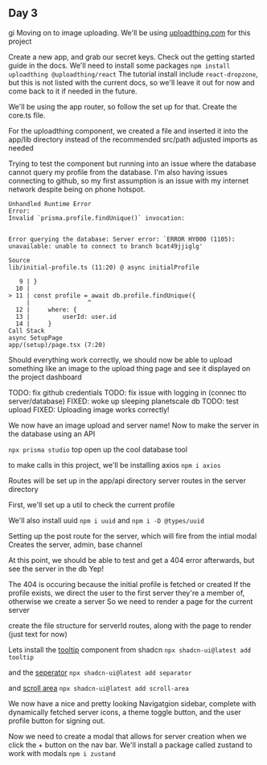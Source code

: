 ## Day 3
gi
Moving on to image uploading.
We'll be using [uploadthing.com](uploadthing.com) for this project

Create a new app, and grab our secret keys.
Check out the getting started guide in the docs. We'll need to install some packages
`npm install uploadthing @uploadthing/react`
The tutorial install include `react-dropzone`, but this is not listed with the current docs, so we'll leave it out for now and come back to it if needed in the future.

We'll be using the app router, so follow the set up for that. Create the core.ts file.

For the uploadthing component, we created a file and inserted it into the app/lib directory instead of the recommended src/path
adjusted imports as needed

Trying to test the component but running into an issue where the database cannot query my profile from the database.
I'm also having issues connecting to github, so my first assumption is an issue with my internet network despite being on phone hotspot.

```
Unhandled Runtime Error
Error:
Invalid `prisma.profile.findUnique()` invocation:


Error querying the database: Server error: `ERROR HY000 (1105): unavailable: unable to connect to branch bcat49jjiglg'

Source
lib/initial-profile.ts (11:20) @ async initialProfile

   9 | }
  10 |
> 11 | const profile = await db.profile.findUnique({
     |                ^
  12 |     where: {
  13 |         userId: user.id
  14 |     }
Call Stack
async SetupPage
app/(setup)/page.tsx (7:20)
```
Should everything work correctly, we should now be able to upload something like an image to the upload thing page and see it displayed on the project dashboard

TODO: fix github credentials
TODO: fix issue with logging in (connec tto server/database)
FIXED: woke up sleeping planetscale db
TODO: test upload
FIXED: Uploading image works correctly!

We now have an image upload and server name!
Now to make the server in the database using an API

`npx prisma studio` top open up the cool database tool

to make calls in this project, we'll be installing axios
`npm i axios`

Routes will be set up in the app/api directory
server routes in the server directory

First, we'll set up a util to check the current profile

We'll also install uuid
`npm i uuid`
and
`npm i -D @types/uuid`

Setting up the post route for the server, which will fire from the intial modal
Creates the server, admin, base channel

At this point, we should be able to test and get a 404 error afterwards, but see the server in the db
Yep!

The 404 is occuring because the initial profile is fetched or created
If the profile exists, we direct the user to the first server they're a member of, otherwise we create a server
So we need to render a page for the current server

create the file structure for serverId routes, along with the page to render (just text for now)

Lets install the [tooltip](https://ui.shadcn.com/docs/components/tooltip) component from shadcn
`npx shadcn-ui@latest add tooltip`

and the [seperator](https://ui.shadcn.com/docs/components/separator)
`npx shadcn-ui@latest add separator`

and [scroll area](https://ui.shadcn.com/docs/components/scroll-area)
`npx shadcn-ui@latest add scroll-area`

We now have a nice and pretty looking Navigatgion sidebar, complete with dynamically fetched server icons, a theme toggle button, and the user profile button for signing out.

Now we need to create a modal that allows for server creation when we click the + button on the nav bar.
We'll install a package called zustand to work with modals
`npm i zustand`
